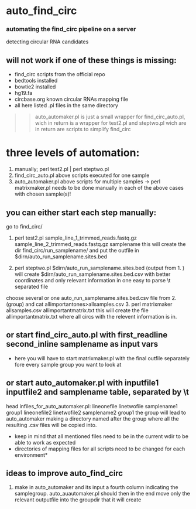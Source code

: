# auto_find_circ
### automating the find_circ pipeline on a server
detecting circular RNA candidates


## will not work if one of these things is missing:
- find_circ scripts from the official repo
- bedtools installed
- bowtie2 installed
- hg19.fa
- circbase.org known circular RNAs mapping file
- all here listed .pl files in the same directory


>> auto_automaker.pl is just a small wrapper for find_circ_auto.pl, wich in return is a wrapper for test2.pl and steptwo.pl wich are in return are scripts to simplify find_circ



# three levels of automation:
  1. manually; perl test2.pl | perl steptwo.pl
  2. find_circ_auto.pl above scripts executed for one sample
  3. auto_automaker.pl above scripts for multiple samples
    -> perl matrixmaker.pl needs to be done manually in each of the above cases with chosen sample(s)!




## you can either start each step manually:
go to find_circ/

1. perl test2.pl sample_line_1_trimmed_reads.fastq.gz sample_line_2_trimmed_reads.fastq.gz samplename
   this will create the dir find_circ/run_samplename/ and put the outfile in $dirn/auto_run_samplename.sites.bed


2. perl steptwo.pl $dirn/auto_run_samplename.sites.bed (output from 1. )
  will create $dirn/auto_run_samplename.sites.bed.csv with better coordinates and only relevant information in one easy to parse \t separated file




 choose several or one auto_run_samplename.sites.bed.csv file from 2. (group) and cat allimportantones>allsamples.csv
3. perl matrixmaker allsamples.csv allimportantmatrix.txt
  this will create the file allimportantmatrix.txt where all circs with the relevent information is in.



## or start find_circ_auto.pl with first_readline second_inline samplename as input vars
  - here you will have to start matrixmaker.pl with the final outfile separately fore every sample group you want to look at




## or start auto_automaker.pl with inputfile1 inputfile2 and samplename table, separated by \t
head infiles_for_auto_automaker.pl:
lineonefile linetwofile samplename1 group1
lineonefile2  linetwofile2  samplename2 group1
the group will lead to auto_automaker making a directory named after the group where all the resulting .csv files will be copied into.


- keep in mind that all mentioned files need to be in the current wdir to be able to work as expected
- directories of mapping files for all scripts need to be changed for each environment*



## ideas to improve auto_find_circ

1. make in auto_automaker and its input a fourth column indicating the samplegroup.
  auto_auautomaker.pl should then in the end move only the relevant outputfile into the groupdir that it will create  
